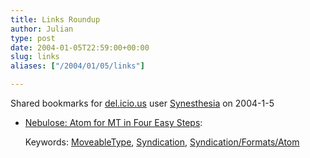 ```yaml
---
title: Links Roundup
author: Julian
type: post
date: 2004-01-05T22:59:00+00:00
slug: links 
aliases: ["/2004/01/05/links"]

---
```

Shared bookmarks for [del.icio.us][1] user  [Synesthesia][2] on 2004-1-5

  * [Nebulose: Atom for MT in Four Easy Steps][3]:
   
    Keywords: [MoveableType][4], [Syndication][5], [Syndication/Formats/Atom][6]

 [1]: https://del.icio.us/
 [2]: https://del.icio.us/synesthesia
 [3]: https://nebulose.net/blog/archives/2003/12/atom_for_mt_in_four_easy_steps.html "https://nebulose.net/blog/archives/2003/12/atom_for_mt_in_four_easy_steps.html"
 [4]: https://del.icio.us/synesthesia/MoveableType
 [5]: https://del.icio.us/synesthesia/Syndication
 [6]: https://del.icio.us/synesthesia/Syndication/Formats/Atom